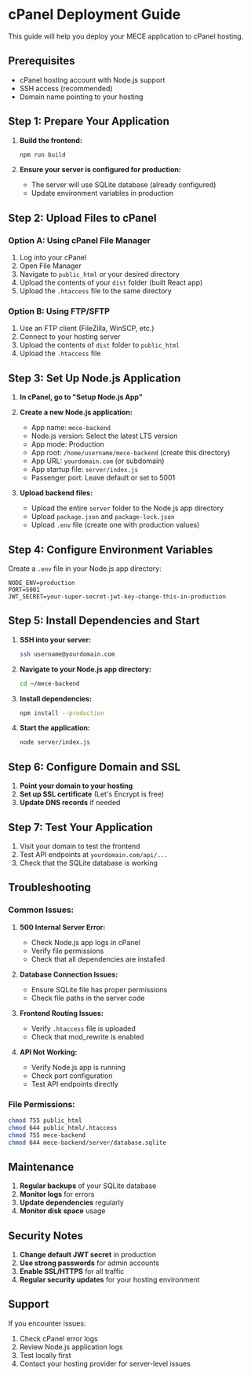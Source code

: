 # cPanel Deployment Guide

This guide will help you deploy your MECE application to cPanel hosting.

## Prerequisites

- cPanel hosting account with Node.js support
- SSH access (recommended)
- Domain name pointing to your hosting

## Step 1: Prepare Your Application

1. **Build the frontend:**
   ```bash
   npm run build
   ```

2. **Ensure your server is configured for production:**
   - The server will use SQLite database (already configured)
   - Update environment variables in production

## Step 2: Upload Files to cPanel

### Option A: Using cPanel File Manager
1. Log into your cPanel
2. Open File Manager
3. Navigate to `public_html` or your desired directory
4. Upload the contents of your `dist` folder (built React app)
5. Upload the `.htaccess` file to the same directory

### Option B: Using FTP/SFTP
1. Use an FTP client (FileZilla, WinSCP, etc.)
2. Connect to your hosting server
3. Upload the contents of `dist` folder to `public_html`
4. Upload the `.htaccess` file

## Step 3: Set Up Node.js Application

1. **In cPanel, go to "Setup Node.js App"**
2. **Create a new Node.js application:**
   - App name: `mece-backend`
   - Node.js version: Select the latest LTS version
   - App mode: Production
   - App root: `/home/username/mece-backend` (create this directory)
   - App URL: `yourdomain.com` (or subdomain)
   - App startup file: `server/index.js`
   - Passenger port: Leave default or set to 5001

3. **Upload backend files:**
   - Upload the entire `server` folder to the Node.js app directory
   - Upload `package.json` and `package-lock.json`
   - Upload `.env` file (create one with production values)

## Step 4: Configure Environment Variables

Create a `.env` file in your Node.js app directory:

```env
NODE_ENV=production
PORT=5001
JWT_SECRET=your-super-secret-jwt-key-change-this-in-production
```

## Step 5: Install Dependencies and Start

1. **SSH into your server:**
   ```bash
   ssh username@yourdomain.com
   ```

2. **Navigate to your Node.js app directory:**
   ```bash
   cd ~/mece-backend
   ```

3. **Install dependencies:**
   ```bash
   npm install --production
   ```

4. **Start the application:**
   ```bash
   node server/index.js
   ```

## Step 6: Configure Domain and SSL

1. **Point your domain to your hosting**
2. **Set up SSL certificate** (Let's Encrypt is free)
3. **Update DNS records** if needed

## Step 7: Test Your Application

1. Visit your domain to test the frontend
2. Test API endpoints at `yourdomain.com/api/...`
3. Check that the SQLite database is working

## Troubleshooting

### Common Issues:

1. **500 Internal Server Error:**
   - Check Node.js app logs in cPanel
   - Verify file permissions
   - Check that all dependencies are installed

2. **Database Connection Issues:**
   - Ensure SQLite file has proper permissions
   - Check file paths in the server code

3. **Frontend Routing Issues:**
   - Verify `.htaccess` file is uploaded
   - Check that mod_rewrite is enabled

4. **API Not Working:**
   - Verify Node.js app is running
   - Check port configuration
   - Test API endpoints directly

### File Permissions:
```bash
chmod 755 public_html
chmod 644 public_html/.htaccess
chmod 755 mece-backend
chmod 644 mece-backend/server/database.sqlite
```

## Maintenance

1. **Regular backups** of your SQLite database
2. **Monitor logs** for errors
3. **Update dependencies** regularly
4. **Monitor disk space** usage

## Security Notes

1. **Change default JWT secret** in production
2. **Use strong passwords** for admin accounts
3. **Enable SSL/HTTPS** for all traffic
4. **Regular security updates** for your hosting environment

## Support

If you encounter issues:
1. Check cPanel error logs
2. Review Node.js application logs
3. Test locally first
4. Contact your hosting provider for server-level issues
